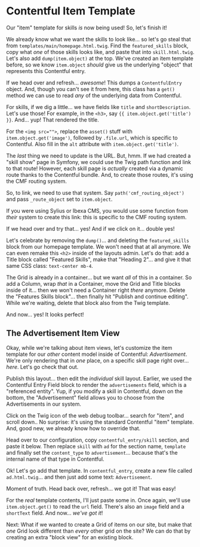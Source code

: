 # Contentful Item Template

Our "item" template for skills *is* now being used! So, let's finish it!

We already know what we want the skills to look like... so let's go steal that
from `templates/main/homepage.html.twig`. Find the `featured_skills` block, copy
what *one* of those skills looks like, and paste that into `skill.html.twig`.
Let's also add `dump(item.object)` at the top. We've created an item template
before, so we know `item.object` *should* give us the underlying "object" that
represents this Contentful entry.

If we head over and refresh... *awesome*! This dumps a `ContentfulEntry` object.
And, though you can't see it from here, this class has a `get()` method we can
use to read *any* of the underlying data from Contentful.

For skills, if we dig a little... we have fields like `title` and `shortDescription`.
Let's use those! For example, in the `<h3>`, say `{{ item.object.get('title') }}`.
And... yup! That rendered the title.

For the `<img src="">`, replace the `asset()` stuff with `item.object.get('image')`,
followed by `.file.url`, which is specific to Contentful. Also fill in the `alt`
attribute with `item.object.get('title')`.

The *last* thing we need to update is the URL. But, hmm. If we had created a
"skill show" page in Symfony, we could use the Twig path function and link to
that route! However, each skill page is *actually* created via a dynamic route
thanks to the Contentful bundle. And, to create those routes, it's using the
CMF routing system.

So, to link, we need to use that system. Say `path('cmf_routing_object')` and
pass `_route_object` set to `item.object`.

If you were using Sylius or Ibexa CMS, you would use some function from *their* system
to create this link: this is specific to the CMF routing system.

If we head over and try that... yes! And if we click on it... double yes!

Let's celebrate by removing the `dump()`... and deleting the `featured_skills`
block from our homepage template. We won't need that at all anymore. We can even
remake this `<h2>` inside of the layouts admin. Let's do that: add a Title block
called "Featured Skills", make that "Heading 2"... and give it that same CSS class:
`text-center mb-4`.

The Grid is already in a container... but we want *all* of this in a container.
So add a Column, wrap *that* in a Container, move the Grid and Title blocks inside
of it... then we won't need a Container right *there* anymore. Delete the
"Features Skills block"... then finally hit "Publish and continue editing". While
we're waiting, delete that block also from the Twig template.

And now... yes! It looks perfect!

## The Advertisement Item View

Okay, while we're talking about item views, let's customize the item template for
our *other* content model inside of Contentful: *Advertisement*. We're only rendering
that in *one* place, on a specific skill page right over... *here*. Let's go check
that out.

Publish this layout... then edit the *individual* skill layout. Earlier, we
used the Contentful Entry Field block to render the `advertisements` field, which
is a "referenced entity". Yup, if you modify a skill in Contentful, down on the
bottom, the "Advertisement" field allows you to choose from the Advertisements
in our system.

Click on the Twig icon of the web debug toolbar... search for "item", and scroll
down.. No surprise: it's using the standard Contentful "item" template. And, good
new, we already know how to override that.

Head over to our configuration, copy `contentful_entry/skill` section, and paste
it below. Then replace `skill` with `ad` for the section name, `template` and
finally set the `content_type` to `advertisement`... because that's the internal
name of that type in Contentful.

Ok! Let's go add that template. In `contentful_entry`, create a new file called
`ad.html.twig`... and then just add some text: `Advertisement`.

Moment of truth. Head back over, refresh... we got it! That was easy!

For the *real* template contents, I'll just paste some in. Once again, we'll use
`item.object.get()` to read the `url` field. There's also an `image` field and a
`shortText` field. And now... *we've got it*!

Next: What if we wanted to create a Grid of items on our site, but make that
*one* Grid look different than *every* other grid on the site? We can do that by
creating an extra "block view" for an existing block.
